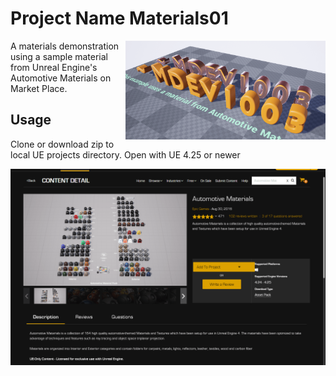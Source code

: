 # Project Name Materials01
<img src="Assets4Reference/carpaint-min.png" width="320" align="right" />

A materials demonstration using a sample material from Unreal Engine's Automotive Materials on Market Place.

## Usage

Clone or download zip to local UE projects directory.
Open with UE 4.25 or newer

<img src="Assets4Reference/UEMarket-Materials-min.png" width="600" align="right" />


